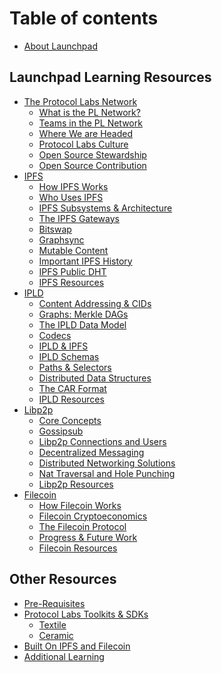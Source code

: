 # Table of contents

* [About Launchpad](docs/about-launchpad.md)

## Launchpad Learning Resources

* [The Protocol Labs Network](docs/protocol-labs-network/README.md)
  * [What is the PL Network?](docs/protocol-labs-network/what-is-pl.md)
  * [Teams in the PL Network](docs/protocol-labs-network/teams-in-pl.md)
  * [Where We are Headed](docs/protocol-labs-network/where-we-headed.md)
  * [Protocol Labs Culture](docs/protocol-labs-network/pl-culture.md)
  * [Open Source Stewardship](docs/protocol-labs-network/os-stewardship.md)
  * [Open Source Contribution](docs/protocol-labs-network/os-contributing.md)
* [IPFS](docs/ipfs/README.md)
  * [How IPFS Works](docs/ipfs/how-ipfs-works.md)
  * [Who Uses IPFS](docs/ipfs/who-uses-ipfs.md)
  * [IPFS Subsystems & Architecture](docs/ipfs/subsystems-architecture.md)
  * [The IPFS Gateways](docs/ipfs/ipfs-gateways.md)
  * [Bitswap](docs/ipfs/bitswap.md)
  * [Graphsync](docs/ipfs/graphsync.md)
  * [Mutable Content](docs/ipfs/mutable-content.md)
  * [Important IPFS History](docs/ipfs/ipfs-history.md)
  * [IPFS Public DHT](docs/ipfs/ipfs-public-dht.md)
  * [IPFS Resources](docs/ipfs/ipfs-resources.md)
* [IPLD](docs/ipld/README.md)
  * [Content Addressing & CIDs](docs/ipld/content-addressing-and-cids.md)
  * [Graphs: Merkle DAGs](docs/ipld/graphs-merkle-dags.md)
  * [The IPLD Data Model](docs/ipld/the-ipld-data-model.md)
  * [Codecs](docs/ipld/codecs.md)
  * [IPLD & IPFS](docs/ipld/ipld-and-ipfs.md)
  * [IPLD Schemas](docs/ipld/ipld-schemas.md)
  * [Paths & Selectors](docs/ipld/paths-and-selectors.md)
  * [Distributed Data Structures](docs/ipld/distributed-data-structures.md)
  * [The CAR Format](docs/ipld/the-car-format.md)
  * [IPLD Resources](docs/ipld/ipld-resources.md)
* [Libp2p](docs/libp2p/README.md)
  * [Core Concepts](docs/libp2p/core-concepts.md)
  * [Gossipsub](docs/libp2p/gossipsub.md)
  * [Libp2p Connections and Users](docs/libp2p/libp2p-connections-users.md)
  * [Decentralized Messaging](docs/libp2p/decentralized-messaging.md)
  * [Distributed Networking Solutions](docs/libp2p/distributed-networking-solutions.md)
  * [Nat Traversal and Hole Punching](docs/libp2p/nat-traversal-hole-punching.md)
  * [Libp2p Resources](docs/libp2p/libp2p-resources.md)
* [Filecoin](docs/filecoin/README.md)
  * [How Filecoin Works](docs/filecoin/how-filecoin-works.md)
  * [Filecoin Cryptoeconomics](docs/filecoin/filecoin-cryptoeconomics.md)
  * [The Filecoin Protocol](docs/filecoin/sealing-proving.md)
  <!-- * [DRand](docs/filecoin/drand.md) -->
  * [Progress & Future Work](docs/filecoin/where-we-are-headed.md)
  * [Filecoin Resources](docs/filecoin/filecoin-resources.md)


## Other Resources

* [Pre-Requisites](docs/pre-requisites/README.md)
* [Protocol Labs Toolkits & SDKs](docs/protocol-labs-toolkits-sdks/README.md)
  * [Textile](docs/protocol-labs-toolkits-sdks/textile.md)
  * [Ceramic](docs/protocol-labs-toolkits-sdks/ceramic.md)
  <!-- * [Fission](docs/protocol-labs-toolkits-sdks/fission.md)
  * [Web3.storage](docs/protocol-labs-toolkits-sdks/web3-storage.md)
  * [Estuary](docs/protocol-labs-toolkits-sdks/estuary.md)
  * [Fleek Space Daemon](docs/protocol-labs-toolkits-sdks/fleek-space-daemon.md)
  * [DIY Projects](docs/protocol-labs-toolkits-sdks/diy-projects.md) -->
* [Built On IPFS and Filecoin](docs/built-on-ipfs-filecoin/README.md)
  <!-- * [Filecoin Launchpad](docs/built-on-ipfs-filecoin/filecoin-launchpad.md) -->
  <!-- * [Starling Case Study](docs/built-on-ipfs-filecoin/starling-case-study.md)
  * [Community & Meetups](docs/built-on-ipfs-filecoin/community-meetups.md)
  * [Apps & Tooling](docs/built-on-ipfs-filecoin/apps-tooling.md)
  * [Research & Grants](docs/built-on-ipfs-filecoin/research-grants.md) -->
* [Additional Learning](docs/additional-learning-resources/README.md)
